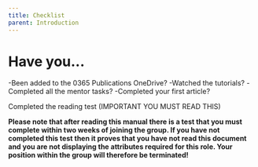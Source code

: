 ```yaml
---
title: Checklist
parent: Introduction
---
```


# Have you...
-Been added to the 0365 Publications OneDrive?
-Watched the tutorials?
-Completed all the mentor tasks?
-Completed your first article?

Completed the reading test (IMPORTANT YOU MUST READ THIS)

**Please note that after reading this manual there is a test that you must complete within two weeks of joining the group. If you have not completed this test then it proves that you have not read this document and you are not displaying the attributes required for this role. Your position within the group will therefore be terminated!**
